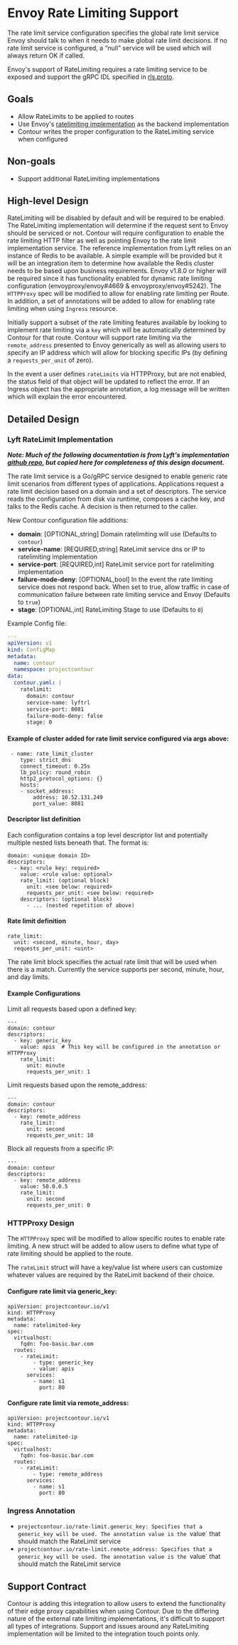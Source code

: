 # Envoy Rate Limiting Support

The rate limit service configuration specifies the global rate limit service Envoy should talk to when it needs to make global rate limit decisions.
If no rate limit service is configured, a “null” service will be used which will always return OK if called.

Envoy's support of RateLimiting requires a rate limiting service to be exposed and support the gRPC IDL specified in [rls.proto](https://www.envoyproxy.io/docs/envoy/v1.13.0/api-v2/service/ratelimit/v2/rls.proto#envoy-api-file-envoy-service-ratelimit-v2-rls-proto).

## Goals

- Allow RateLimits to be applied to routes
- Use Envoy's [ratelimiting implementation](https://github.com/envoyproxy/ratelimit) as the backend implementation
- Contour writes the proper configuration to the RateLimiting service when configured

## Non-goals

- Support additional RateLimiting implementations

## High-level Design

RateLimiting will be disabled by default and will be required to be enabled.
The RateLimiting implementation will determine if the request sent to Envoy should be serviced or not.
Contour will require configuration to enable the rate limiting HTTP filter as well as pointing Envoy to the rate limit implementation service.
The reference implementation from Lyft relies on an instance of Redis to be available. 
A simple example will be provided but it will be an integration item to determine how available the Redis cluster needs to be based upon business requirements.
Envoy v1.8.0 or higher will be required since it has functionality enabled for dynamic rate limiting configuration (envoyproxy/envoy#4669 & envoyproxy/envoy#5242).
The `HTTPProxy` spec will be modified to allow for enabling rate limiting per Route.
In addition, a set of annotations will be added to allow for enabling rate limiting when using `Ingress` resource.

Initially support a subset of the rate limiting features available by looking to implement rate limiting via a `key` which will be automatically determined by Contour for that route.
Contour will support rate limiting via the `remote_address` presented to Envoy generically as well as allowing users to specify an IP address which will allow for blocking specific IPs (by defining a `requests_per_unit` of zero).

In the event a user defines `rateLimits` via HTTPProxy, but are not enabled, the status field of that object will be updated to reflect the error.
If an Ingress object has the appropriate annotation, a log message will be written which will explain the error encountered.

## Detailed Design

### Lyft RateLimit Implementation

___Note: Much of the following documentation is from Lyft's implementation [github repo](https://github.com/lyft/ratelimit), but copied here for completeness of this design document.___

The rate limit service is a Go/gRPC service designed to enable generic rate limit scenarios from different types of applications. Applications request a rate limit decision based on a domain and a set of descriptors. The service reads the configuration from disk via runtime, composes a cache key, and talks to the Redis cache. A decision is then returned to the caller.

New Contour configuration file additions:

- **domain**: [OPTIONAL,string] Domain ratelimiting will use (Defaults to `contour`)
- **service-name**: [REQUIRED,string] RateLimit service dns or IP to ratelimiting implementation
- **service-port**: [REQUIRED,int] RateLimit service port for ratelimiting implementation
- **failure-mode-deny**: [OPTIONAL,bool] In the event the rate limiting service does not respond back. When set to true, allow traffic in case of communication failure between rate limiting service and Envoy (Defaults to `true`)
- **stage**: [OPTIONAL,int] RateLimiting Stage to use (Defaults to `0`)

Example Config file:

```yaml
---
apiVersion: v1
kind: ConfigMap
metadata:
  name: contour
  namespace: projectcontour
data:
  contour.yaml: |
    ratelimit:
      domain: contour
      service-name: lyftrl
      service-port: 8081
      failure-mode-deny: false
      stage: 0
```

#### Example of cluster added for rate limit service configured via args above:
```
 - name: rate_limit_cluster
    type: strict_dns
    connect_timeout: 0.25s
    lb_policy: round_robin
    http2_protocol_options: {}
    hosts:
    - socket_address:
        address: 10.52.131.249
        port_value: 8081
```

#### Descriptor list definition

Each configuration contains a top level descriptor list and potentially multiple nested lists beneath that.
The format is:

```
domain: <unique domain ID>
descriptors:
  - key: <rule key: required>
    value: <rule value: optional>
    rate_limit: (optional block)
      unit: <see below: required>
      requests_per_unit: <see below: required>
    descriptors: (optional block)
      - ... (nested repetition of above)
```

#### Rate limit definition
```
rate_limit:
  unit: <second, minute, hour, day>
  requests_per_unit: <uint>
```

The rate limit block specifies the actual rate limit that will be used when there is a match. Currently the service supports per second, minute, hour, and day limits.

#### Example Configurations

Limit all requests based upon a defined key:

```
---
domain: contour
descriptors:
  - key: generic_key
    value: apis  # This key will be configured in the annotation or HTTPProxy
    rate_limit:
      unit: minute
      requests_per_unit: 1
```

Limit requests based upon the remote_address:
```
---
domain: contour
descriptors:
  - key: remote_address
    rate_limit:
      unit: second
      requests_per_unit: 10
```

Block all requests from a specific IP:
```
---
domain: contour
descriptors:
  - key: remote_address
    value: 50.0.0.5
    rate_limit:
      unit: second
      requests_per_unit: 0
```

### HTTPProxy Design

The `HTTPProxy` spec will be modified to allow specific routes to enable rate limiting.
A new struct will be added to allow users to define what type of rate limiting should be applied to the route.

The `rateLimit` struct will have a key/value list where users can customize whatever values are required by the RateLimit backend of their choice.

#### Configure rate limit via generic_key:
```
apiVersion: projectcontour.io/v1
kind: HTTPProxy
metadata:
  name: ratelimited-key
spec:
  virtualhost:
    fqdn: foo-basic.bar.com
  routes:
    - rateLimit:
        - type: generic_key
        - value: apis
      services:
        - name: s1
          port: 80
```

#### Configure rate limit via remote_address:
```
apiVersion: projectcontour.io/v1
kind: HTTPProxy
metadata:
  name: ratelimited-ip
spec:
  virtualhost:
    fqdn: foo-basic.bar.com
  routes:
    - rateLimit:
        - type: remote_address
      services:
        - name: s1
          port: 80
```

### Ingress Annotation

- `projectcontour.io/rate-limit.generic_key: Specifies that a generic_key will be used. The annotation value is the `value` that should match the RateLimit service
- `projectcontour.io/rate-limit.remote_address: Specifies that a generic_key will be used. The annotation value is the `value` that should match the RateLimit service

## Support Contract

Contour is adding this integration to allow users to extend the functionality of their edge proxy capabilities when using Contour.
Due to the differing nature of the external rate limiting implementations, it's difficult to support all types of integrations.
Support and issues around any RateLimiting implementation will be limited to the integration touch points only.

 